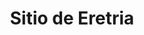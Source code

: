 ﻿---
title: "Sitio de Eretria"
permalink: periodes_66.html
layout: periode
dataInici: -490
sidebar: periodes
pares:
  - 13:
    title: "Primera guerra médica"
    dataInici: "(-492)"
    dataFi: "(-490)"

fills:
jocsPrincipals:
jocsEscenaris:
jocsEpoca:
jocsEpocaEscenaris:
---
